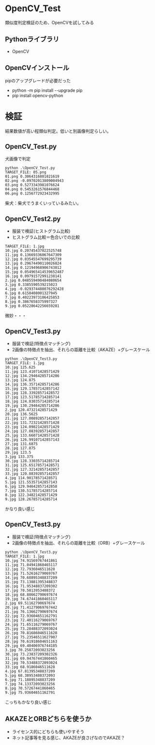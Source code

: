 # OpenCV_Test
類似度判定検証のため、OpenCVを試してみる

## Pythonライブラリ
- OpenCV

## OpenCVインストール
pipのアップグレードが必要だった
- python -m pip install --upgrade pip
- pip install opencv-python

# 検証
結果数値が高い程類似判定。低いと別画像判定らしい。
## OpenCV_Test.py
犬画像で判定

```
python .\OpenCV_Test.py
TARGET_FILE: 05.png
01.png 0.3064316801821619
02.png -0.09702013809004943
03.png 0.5273343981076624
04.png 0.5453261576844468
06.png 0.1256772923432995
```
柴犬：柴犬でうまくいっているみたい。

## OpenCV_Test2.py
- 服装で検証(ヒストグラム比較)
- ヒストグラム比較＝色合いでの比較

```
TARGET_FILE: 1.jpg
10.jpg 0.20745437022525748
11.jpg 0.13669336067647309
12.jpg 0.03545547699295739
13.jpg 0.29674490110026824
14.jpg 0.12194968906743012
15.jpg 0.054965414539652487
16.jpg 0.09791572991238141
2.jpg 0.048559490484080654
3.jpg 0.3385590539215023
4.jpg -0.029374488076292428
6.jpg 0.6158408001327945
7.jpg 0.40223973106425853
8.jpg 0.3867658375997327
9.jpg 0.05228642256659281
```
微妙・・・

## OpenCV_Test3.py
- 服装で検証(特徴点マッチング)
- 2画像の特徴点を抽出、それらの距離を比較（AKAZE）+グレースケール

```
python .\OpenCV_Test3.py 
TARGET_FILE: 1.jpg
10.jpg 125.625
11.jpg 123.41071428571429
12.jpg 134.29464285714286
13.jpg 124.875
14.jpg 136.35714285714286
15.jpg 129.17857142857142
16.jpg 128.33928571428572
17.jpg 123.51785714285714
18.jpg 124.83035714285714
19.jpg 130.29464285714286
2.jpg 120.47321428571429
20.jpg 136.5625
21.jpg 127.00892857142857
22.jpg 131.72321428571428
23.jpg 124.09821428571429
24.jpg 127.88392857142857
25.jpg 133.66071428571428
26.jpg 126.99107142857143
27.jpg 131.6875
28.jpg 127.875
29.jpg 123.5
3.jpg 133.375
30.jpg 128.33035714285714
31.jpg 125.65178571428571
32.jpg 127.32142857142857
33.jpg 120.88392857142857
4.jpg 114.90178571428571
5.jpg 121.55357142857143
6.jpg 129.94642857142858
7.jpg 130.51785714285714
8.jpg 122.34821428571429
9.jpg 128.26785714285714
```
かなり良い感じ

## OpenCV_Test3.py
- 服装で検証(特徴点マッチング)
- 2画像の特徴点を抽出、それらの距離を比較（ORB）+グレースケール

```
python .\OpenCV_Test3.py 
TARGET_FILE: 1.jpg
10.jpg 74.91569767441861
11.jpg 71.04941860465117
12.jpg 72.7936046511628
13.jpg 71.52616279069767
14.jpg 70.68895348837209
15.jpg 73.13081395348837
16.jpg 71.95348837209302
17.jpg 70.5813953488372
18.jpg 68.88662790697674
19.jpg 74.67441860465117
2.jpg 69.51162790697674
20.jpg 71.41279069767442
21.jpg 76.13662790697674
22.jpg 72.93604651162791
23.jpg 72.40116279069767
24.jpg 71.65116279069767
25.jpg 73.28488372093024
26.jpg 70.81686046511628
27.jpg 75.23546511627907
28.jpg 70.61918604651163
29.jpg 69.40406976744185
3.jpg 70.25872093023256
30.jpg 73.23837209302326
31.jpg 69.94767441860465
32.jpg 70.53488372093024
33.jpg 68.9186046511628
4.jpg 67.81395348837209
5.jpg 68.38953488372093
6.jpg 71.18895348837209
7.jpg 74.13372093023256
8.jpg 70.57267441860465
9.jpg 75.93604651162791
```

こっちもかなり良い感じ

## AKAZEとORBどちらを使うか
- ライセンス的にどちらも使いやすそう
- ネット記事等を見る感じ、AKAZEが良さげなのでAKAZE？